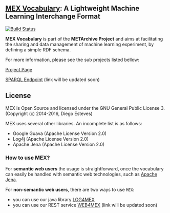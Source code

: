 ## [MEX Vocabulary](http://mex.aksw.org/): A Lightweight Machine Learning Interchange Format

[![Build Status](https://travis-ci.org/AKSW/mexproject.svg?branch=master)](https://travis-ci.org/AKSW/mexproject)

**MEX Vocabulary** is part of the **METArchive Project** and aims at facilitating the sharing and data management of machine learning experiment, by defining a simple RDF schema. 

For more information, please see the sub projects listed bellow:

[Project Page](http://aksw.github.io/mexproject/)

[SPARQL Endpoint](http://mex.aksw.org/sparql) (link will be updated soon)

## License
MEX is Open Source and licensed under the GNU General Public License 3.
(Copyright (c) 2014-2016, Diego Esteves)

MEX uses several other libraries. An incomplete list is as follows:
  * Google Guava (Apache License Version 2.0)
  * Log4j (Apache License Version 2.0)
  * Apache Jena (Apache License Version 2.0)

### How to use MEX?

For **semantic web users** the usage is straightforward, once the vocabulary can easily be handled with semantic web technologies, such as [Apache Jena](https://jena.apache.org/).

For **non-semantic web users**, there are two ways to use `MEX`: 
- you can use our java library [LOG4MEX](http://aksw.github.io/mexproject/)
- you can use our REST service [WEB4MEX](http://aksw.github.io/mexproject/) (link will be updated soon)
